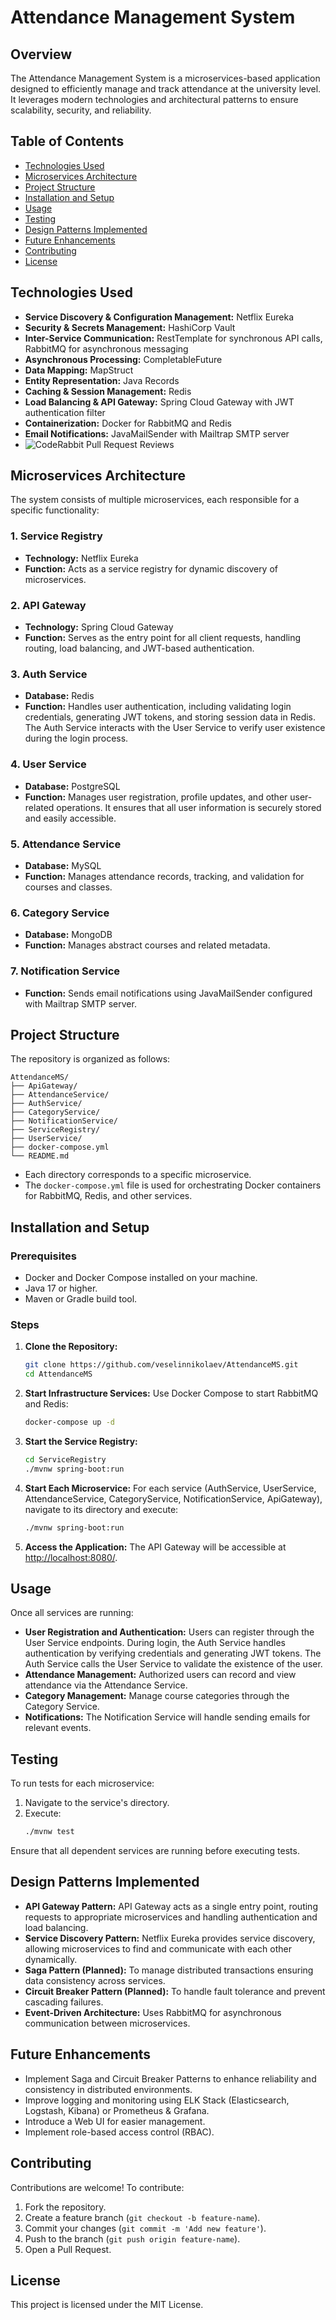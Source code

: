 # Attendance Management System

## Overview
The Attendance Management System is a microservices-based application designed to efficiently manage and track attendance at the university level. It leverages modern technologies and architectural patterns to ensure scalability, security, and reliability.

## Table of Contents
- [Technologies Used](#technologies-used)
- [Microservices Architecture](#microservices-architecture)
- [Project Structure](#project-structure)
- [Installation and Setup](#installation-and-setup)
- [Usage](#usage)
- [Testing](#testing)
- [Design Patterns Implemented](#design-patterns-implemented)
- [Future Enhancements](#future-enhancements)
- [Contributing](#contributing)
- [License](#license)

## Technologies Used
- **Service Discovery & Configuration Management:** Netflix Eureka  
- **Security & Secrets Management:** HashiCorp Vault  
- **Inter-Service Communication:** RestTemplate for synchronous API calls, RabbitMQ for asynchronous messaging  
- **Asynchronous Processing:** CompletableFuture  
- **Data Mapping:** MapStruct  
- **Entity Representation:** Java Records  
- **Caching & Session Management:** Redis  
- **Load Balancing & API Gateway:** Spring Cloud Gateway with JWT authentication filter  
- **Containerization:** Docker for RabbitMQ and Redis  
- **Email Notifications:** JavaMailSender with Mailtrap SMTP server
- ![CodeRabbit Pull Request Reviews](https://img.shields.io/coderabbit/prs/github/veselinnikolaev/AttendanceMS?utm_source=oss&utm_medium=github&utm_campaign=veselinnikolaev%2FAttendanceMS&labelColor=171717&color=FF570A&link=https%3A%2F%2Fcoderabbit.ai&label=CodeRabbit+Reviews)

## Microservices Architecture
The system consists of multiple microservices, each responsible for a specific functionality:

### 1. Service Registry
- **Technology:** Netflix Eureka
- **Function:** Acts as a service registry for dynamic discovery of microservices.

### 2. API Gateway
- **Technology:** Spring Cloud Gateway
- **Function:** Serves as the entry point for all client requests, handling routing, load balancing, and JWT-based authentication.

### 3. Auth Service
- **Database:** Redis
- **Function:** Handles user authentication, including validating login credentials, generating JWT tokens, and storing session data in Redis. The Auth Service interacts with the User Service to verify user existence during the login process.

### 4. User Service
- **Database:** PostgreSQL
- **Function:** Manages user registration, profile updates, and other user-related operations. It ensures that all user information is securely stored and easily accessible.

### 5. Attendance Service
- **Database:** MySQL
- **Function:** Manages attendance records, tracking, and validation for courses and classes.

### 6. Category Service
- **Database:** MongoDB
- **Function:** Manages abstract courses and related metadata.

### 7. Notification Service
- **Function:** Sends email notifications using JavaMailSender configured with Mailtrap SMTP server.

## Project Structure
The repository is organized as follows:

```
AttendanceMS/
├── ApiGateway/
├── AttendanceService/
├── AuthService/
├── CategoryService/
├── NotificationService/
├── ServiceRegistry/
├── UserService/
├── docker-compose.yml
└── README.md
```

- Each directory corresponds to a specific microservice.
- The `docker-compose.yml` file is used for orchestrating Docker containers for RabbitMQ, Redis, and other services.

## Installation and Setup

### Prerequisites
- Docker and Docker Compose installed on your machine.
- Java 17 or higher.
- Maven or Gradle build tool.

### Steps
1. **Clone the Repository:**
   ```bash
   git clone https://github.com/veselinnikolaev/AttendanceMS.git
   cd AttendanceMS
   ```
2. **Start Infrastructure Services:** Use Docker Compose to start RabbitMQ and Redis:
   ```bash
   docker-compose up -d
   ```
3. **Start the Service Registry:**
   ```bash
   cd ServiceRegistry
   ./mvnw spring-boot:run
   ```
4. **Start Each Microservice:** For each service (AuthService, UserService, AttendanceService, CategoryService, NotificationService, ApiGateway), navigate to its directory and execute:
   ```bash
   ./mvnw spring-boot:run
   ```
5. **Access the Application:** The API Gateway will be accessible at [http://localhost:8080/](http://localhost:8080/).

## Usage
Once all services are running:

- **User Registration and Authentication:** Users can register through the User Service endpoints. During login, the Auth Service handles authentication by verifying credentials and generating JWT tokens. The Auth Service calls the User Service to validate the existence of the user.
- **Attendance Management:** Authorized users can record and view attendance via the Attendance Service.
- **Category Management:** Manage course categories through the Category Service.
- **Notifications:** The Notification Service will handle sending emails for relevant events.

## Testing
To run tests for each microservice:

1. Navigate to the service's directory.
2. Execute:
   ```bash
   ./mvnw test
   ```
Ensure that all dependent services are running before executing tests.

## Design Patterns Implemented
- **API Gateway Pattern:** API Gateway acts as a single entry point, routing requests to appropriate microservices and handling authentication and load balancing.
- **Service Discovery Pattern:** Netflix Eureka provides service discovery, allowing microservices to find and communicate with each other dynamically.
- **Saga Pattern (Planned):** To manage distributed transactions ensuring data consistency across services.
- **Circuit Breaker Pattern (Planned):** To handle fault tolerance and prevent cascading failures.
- **Event-Driven Architecture:** Uses RabbitMQ for asynchronous communication between microservices.

## Future Enhancements
- Implement Saga and Circuit Breaker Patterns to enhance reliability and consistency in distributed environments.
- Improve logging and monitoring using ELK Stack (Elasticsearch, Logstash, Kibana) or Prometheus & Grafana.
- Introduce a Web UI for easier management.
- Implement role-based access control (RBAC).

## Contributing
Contributions are welcome! To contribute:
1. Fork the repository.
2. Create a feature branch (`git checkout -b feature-name`).
3. Commit your changes (`git commit -m 'Add new feature'`).
4. Push to the branch (`git push origin feature-name`).
5. Open a Pull Request.

## License
This project is licensed under the MIT License.

